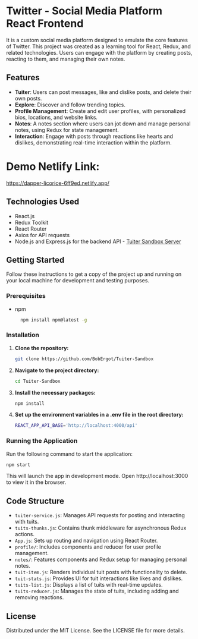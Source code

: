 # Twitter - Social Media Platform React Frontend

It is a custom social media platform designed to emulate the core features of Twitter. This project was created as a learning tool for React, Redux, and related technologies. Users can engage with the platform by creating posts, reacting to them, and managing their own notes.

## Features

- **Tuiter**: Users can post messages, like and dislike posts, and delete their own posts.
- **Explore**: Discover and follow trending topics.
- **Profile Management**: Create and edit user profiles, with personalized bios, locations, and website links.
- **Notes**: A notes section where users can jot down and manage personal notes, using Redux for state management.
- **Interaction**: Engage with posts through reactions like hearts and dislikes, demonstrating real-time interaction within the platform.

# Demo Netlify Link:
https://dapper-licorice-6ff9ed.netlify.app/

## Technologies Used

- React.js
- Redux Toolkit
- React Router
- Axios for API requests
- Node.js and Express.js for the backend API - [Tuiter Sandbox Server](https://github.com/BobErgot/Tuiter-Sandbox-Server)

## Getting Started

Follow these instructions to get a copy of the project up and running on your local machine for development and testing purposes.

### Prerequisites
- npm
    ```sh
      npm install npm@latest -g
    ```
### Installation

1. **Clone the repository:**
   ```sh
   git clone https://github.com/BobErgot/Tuiter-Sandbox
   ```
   
2. **Navigate to the project directory:**
   ```sh
   cd Tuiter-Sandbox
   ```

3. **Install the necessary packages:**
   ```sh
   npm install
   ```

4. **Set up the environment variables in a .env file in the root directory:**
   ```sh
   REACT_APP_API_BASE='http://localhost:4000/api'
   ```

### Running the Application
Run the following command to start the application:
   ```sh
   npm start
   ```
This will launch the app in development mode. Open http://localhost:3000 to view it in the browser.

## Code Structure

- `tuiter-service.js`: Manages API requests for posting and interacting with tuits.
- `tuits-thunks.js`: Contains thunk middleware for asynchronous Redux actions.
- `App.js`: Sets up routing and navigation using React Router.
- `profile/`: Includes components and reducer for user profile management.
- `notes/`: Features components and Redux setup for managing personal notes.
- `tuit-item.js`: Renders individual tuit posts with functionality to delete.
- `tuit-stats.js`: Provides UI for tuit interactions like likes and dislikes.
- `tuits-list.js`: Displays a list of tuits with real-time updates.
- `tuits-reducer.js`: Manages the state of tuits, including adding and removing reactions.

## License
Distributed under the MIT License. See the LICENSE file for more details.
